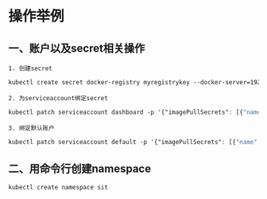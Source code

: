 # 操作举例
## 一、账户以及secret相关操作

    1. 创建secret

```css
kubectl create secret docker-registry myregistrykey --docker-server=192.168.11.53:8082 --docker-username=admin --docker-password=admin123 --docker-email=hemeiloan@docker.com -n kube-system
```
    2. 为serviceaccount绑定secret

```css
kubectl patch serviceaccount dashboard -p '{"imagePullSecrets": [{"name": "myregistrykey"}]}' -n kube-system
```
    3. 绑定默认账户

```css
kubectl patch serviceaccount default -p '{"imagePullSecrets": [{"name": "myregistrykey"}]}' -n sit
```

## 二、用命令行创建namespace

```css
kubectl create namespace sit
```